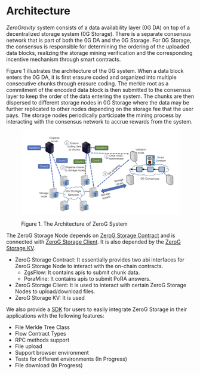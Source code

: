 # Architecture

_ZeroGravity_ system consists of a data availability layer (0G DA) on top of a decentralized storage system (0G Storage). There is a separate consensus network that is part of both the 0G DA and the 0G Storage. For 0G Storage, the consensus is responsible for determining the ordering of the uploaded data blocks, realizing the storage mining verification and the corresponding incentive mechanism through smart contracts.

Figure 1 illustrates the architecture of the 0G system. When a data block enters the 0G DA, it is first erasure coded and organized into multiple consecutive chunks through erasure coding. The merkle root as a commitment of the encoded data block is then submitted to the consensus layer to keep the order of the data entering the system. The chunks are then dispersed to different storage nodes in 0G Storage where the data may be further replicated to other nodes depending on the storage fee that the user pays. The storage nodes periodically participate the mining process by interacting with the consensus network to accrue rewards from the system.&#x20;

<figure><img src="../.gitbook/assets/image.png" alt=""><figcaption><p>Figure 1. The Architecture of ZeroG System</p></figcaption></figure>

The ZeroG Storage Node depends on [ZeroG Storage Contract](https://github.com/zero-gravity-labs/zerog-storage-contracts/tree/main) and is connected with [ZeroG Storage Client](https://github.com/zero-gravity-labs/zerog-storage-client). It is also depended by the [ZeroG Storage KV](https://github.com/zero-gravity-labs/zerog-storage-kv).

* ZeroG Storage Contract: It essentially provides two abi interfaces for ZeroG Storage Node to interact with the on-chain contracts.
  * ZgsFlow: It contains apis to submit chunk data.
  * PoraMine: It contains apis to submit PoRA answers.
* ZeroG Storage Client: It is used to interact with certain ZeroG Storage Nodes to upload/download files.
* ZeroG Storage KV: It is used

We also provide a [SDK](https://github.com/zero-gravity-labs/js-zerog-storage-sdk) for users to easily integrate ZeroG Storage in their applications with the following features:

* File Merkle Tree Class
* Flow Contract Types
* RPC methods support
* File upload
* Support browser environment
* Tests for different environments (In Progress)
* File download (In Progress)

